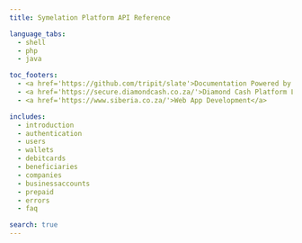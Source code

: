 ```yaml
---
title: Symelation Platform API Reference

language_tabs:
  - shell
  - php
  - java

toc_footers:
  - <a href='https://github.com/tripit/slate'>Documentation Powered by Slate</a>
  - <a href='https://secure.diamondcash.co.za/'>Diamond Cash Platform Login</a>
  - <a href='https://www.siberia.co.za/'>Web App Development</a>

includes:
  - introduction
  - authentication
  - users
  - wallets
  - debitcards
  - beneficiaries
  - companies
  - businessaccounts
  - prepaid
  - errors
  - faq

search: true
---
```


